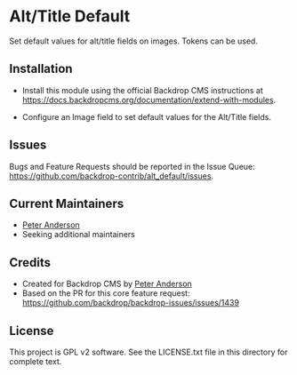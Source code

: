 Alt/Title Default
=================

Set default values for alt/title fields on images. Tokens can be used.


Installation
------------

- Install this module using the official Backdrop CMS instructions at
  https://docs.backdropcms.org/documentation/extend-with-modules.

- Configure an Image field to set default values for the Alt/Title fields.


Issues
------

Bugs and Feature Requests should be reported in the Issue Queue:
https://github.com/backdrop-contrib/alt_default/issues.


Current Maintainers
-------------------

- [Peter Anderson](https://github.com/BWPanda)
- Seeking additional maintainers


Credits
-------

- Created for Backdrop CMS by [Peter Anderson](https://github.com/BWPanda)
- Based on the PR for this core feature request:
  https://github.com/backdrop/backdrop-issues/issues/1439


License
-------

This project is GPL v2 software.
See the LICENSE.txt file in this directory for complete text.

